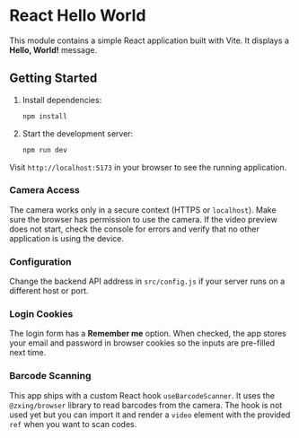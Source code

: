 # React Hello World

This module contains a simple React application built with Vite. It displays a **Hello, World!** message.

## Getting Started

1. Install dependencies:
   ```bash
   npm install
   ```
2. Start the development server:
   ```bash
   npm run dev
   ```

Visit `http://localhost:5173` in your browser to see the running application.

### Camera Access
The camera works only in a secure context (HTTPS or `localhost`).
Make sure the browser has permission to use the camera.
If the video preview does not start, check the console for errors and
verify that no other application is using the device.

### Configuration
Change the backend API address in `src/config.js` if your server runs on a different host or port.

### Login Cookies
The login form has a **Remember me** option. When checked, the app stores your
email and password in browser cookies so the inputs are pre-filled next time.

### Barcode Scanning
This app ships with a custom React hook `useBarcodeScanner`. It uses the `@zxing/browser` library to read barcodes from the camera. The hook is not used yet but you can import it and render a `video` element with the provided `ref` when you want to scan codes.
